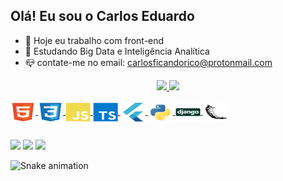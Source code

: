 ## Olá! Eu sou o Carlos Eduardo

- 🥷 Hoje eu trabalho com front-end
- 🌱 Estudando Big Data e Inteligência Analítica
- 📪 contate-me no email: carlosficandorico@protonmail.com

<div align="center">
  <a href="https://github.com/charllesedward">
  <img height="180em" src="https://github-readme-stats.vercel.app/api?username=charllesedward&show_icons=true&theme=tokyonight&include_all_commits=true&count_private=true"/>
  <img height="180em" src="https://github-readme-stats.vercel.app/api/top-langs/?username=charllesedward&layout=compact&langs_count=7&theme=tokyonight"/>
</div>
  
<div style="display: inline_block"><br>
  <img align="center" alt="Carlos-HTML" height="30" width="40" src="https://raw.githubusercontent.com/devicons/devicon/master/icons/html5/html5-original.svg">
  <img align="center" alt="Carlos-CSS" height="30" width="40" src="https://raw.githubusercontent.com/devicons/devicon/master/icons/css3/css3-original.svg">
  <img align="center" alt="Carlos-Js" height="30" width="40" src="https://raw.githubusercontent.com/devicons/devicon/master/icons/javascript/javascript-plain.svg">
  <img align="center" alt="Carlos-Ts" height="30" width="40" src="https://raw.githubusercontent.com/devicons/devicon/master/icons/typescript/typescript-plain.svg">
  <img align="center" alt="Carlos-Flutter" height="30" width="40" src="https://raw.githubusercontent.com/devicons/devicon/master/icons/flutter/flutter-original.svg">
  <img align="center" alt="Carlos-Python" height="30" width="40" src="https://raw.githubusercontent.com/devicons/devicon/master/icons/python/python-original.svg">
  <img align="center" alt="Carlos-Django" height="30" width="40" src="https://raw.githubusercontent.com/devicons/devicon/master/icons/django/django-original.svg">
  <img align="center" alt="Carlos-Django" height="30" width="40" src="https://raw.githubusercontent.com/devicons/devicon/master/icons/flask/flask-original.svg">
</div>
  
  ##
 
<div> 
  <a href="https://instagram.com/c_edu_910" target="_blank"><img src="https://img.shields.io/badge/-Instagram-%23E4405F?style=for-the-badge&logo=instagram&logoColor=white" target="_blank"></a>
  <a href = "mailto:carlosficandorico@protonmail.com"><img src="https://img.shields.io/badge/-Protonmail-%23333?style=for-the-badge&logo=protonmail&logoColor=white" target="_blank"></a>
  <a href="https://www.linkedin.com/in/carloseduamorim/" target="_blank"><img src="https://img.shields.io/badge/-LinkedIn-%230077B5?style=for-the-badge&logo=linkedin&logoColor=white" target="_blank"></a> 
 
![Snake animation](https://github.com/charllesedward/charllesedward/blob/output/github-contribution-grid-snake.svg)
